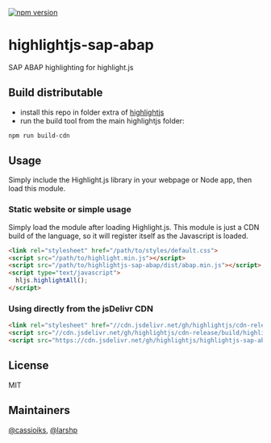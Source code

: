 [![npm version](https://badge.fury.io/js/highlightjs-sap-abap.svg)](https://badge.fury.io/js/highlightjs-sap-abap)

# highlightjs-sap-abap

SAP ABAP highlighting for highlight.js

## Build distributable

- install this repo in folder extra of [highlightjs](https://github.com/highlightjs/highlight.js)
- run the build tool from the main highlightjs folder:

```sh
npm run build-cdn
```

## Usage

Simply include the Highlight.js library in your webpage or Node app, then load this module.

### Static website or simple usage

Simply load the module after loading Highlight.js. This module is just a CDN build of the language, so it will register itself as the Javascript is loaded.

```html
<link rel="stylesheet" href="/path/to/styles/default.css">
<script src="/path/to/highlight.min.js"></script>
<script src="/path/to/highlightjs-sap-abap/dist/abap.min.js"></script>
<script type="text/javascript">
  hljs.highlightAll();
</script>
```

### Using directly from the jsDelivr CDN

```html
<link rel="stylesheet" href="//cdn.jsdelivr.net/gh/highlightjs/cdn-release/build/styles/default.min.css">
<script src="//cdn.jsdelivr.net/gh/highlightjs/cdn-release/build/highlight.min.js"></script>
<script src="https://cdn.jsdelivr.net/gh/highlightjs/highlightjs-sap-abap/src/abap.min.js"></script>
```

## License

MIT

## Maintainers

[@cassioiks](https://github.com/cassioiks), [@larshp](https://github.com/larshp)
